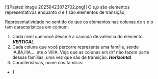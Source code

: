 
![[Pasted image 20250423072702.png]]
O s,p são elementos representativos enquanto d e f são elementos de transição, 

Representatividade no sentido de que os elementos nas colunas de s e p tem características em comum. 

1. Cada nível que você desce é a camada de valência do elemento ***VERTICAL***
2. Cada coluna que você percorre representa uma família, sendo IA,IIA,IIIA,... até o VIIIA. Veja que as colunas em d/f não fazem parte dessas famílias, uma vez que são de transição. ***Horizontal***
3. Características, nome das famílias:

- 1